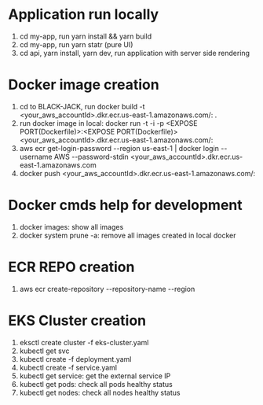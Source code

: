 # Application run locally
1. cd my-app, run yarn install && yarn build
2. cd my-app, run yarn statr (pure UI)
3. cd api, yarn install, yarn dev, run application with server side rendering

# Docker image creation
1. cd to BLACK-JACK, run docker build -t <your_aws_accountId>.dkr.ecr.us-east-1.amazonaws.com/<ecr-repo-name>:<tag-id> .
2. run docker image in local: docker run -t -i -p <EXPOSE PORT(Dockerfile)>:<EXPOSE PORT(Dockerfile)> <your_aws_accountId>.dkr.ecr.us-east-1.amazonaws.com/<ecr-repo-name>:<tag-id>
3. aws ecr get-login-password --region us-east-1 | docker login --username AWS --password-stdin <your_aws_accountId>.dkr.ecr.us-east-1.amazonaws.com
4. docker push <your_aws_accountId>.dkr.ecr.us-east-1.amazonaws.com/<ecr-repo-name>:<tag-id>

# Docker cmds help for development
1. docker images: show all images
2. docker system prune -a: remove all images created in local docker

# ECR REPO creation
1. aws ecr create-repository --repository-name <your-name> --region <your-region>

# EKS Cluster creation
1. eksctl create cluster -f eks-cluster.yaml
2. kubectl get svc
3. kubectl create -f deployment.yaml
4. kubectl create -f service.yaml
5. kubectl get service: get the external service IP
6. kubectl get pods: check all pods healthy status
7. kubectl get nodes: check all nodes healthy status